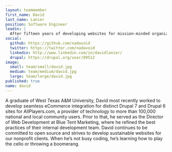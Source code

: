 ```yaml
---
layout: teammember
first_name: David
last_name: Lanier
position: Software Engineer
leadin: |
  After fifteen years of developing websites for mission-minded organizations, David has developed what we think is a pretty excellent background with our clientele. He understands open source software and the organizations we serve. He also throws a mean boomerang, so we try not to make him mad.
social:
  github: https://github.com/nadavoid
  twitter: https://twitter.com/nadavoid
  linkedin: http://www.linkedin.com/in/davidlanier/
  drupal: https://drupal.org/user/89512
image:
  small: team/small/david.jpg
  medium: team/medium/david.jpg
  large: team/large/david.jpg
published: true
name: david
---
```

A graduate of West Texas A&M University, David most recently worked to develop seamless eCommerce integration for distinct Drupal 7 and Drupal 6 sites for AllPlayers.com, a provider of technology to more than 100,000 national and local community users. Prior to that, he served as the Director of Web Development at Blue Tent Marketing, where he refined the best practices of their internal development team. David continues to be committed to open source and strives to develop sustainable websites for our nonprofit clients. When he’s not busy coding, he’s learning how to play the cello or throwing a boomerang.  